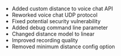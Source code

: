 - Added custom distance to voice chat API
- Reworked voice chat UDP protocol
- Fixed potential security vulnerability
- Added debug command line parameter
- Changed distance model to linear
- Improved recording quality
- Removed minimum distance config option